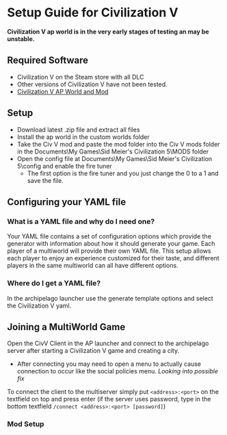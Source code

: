 # Setup Guide for Civilization V

**Civilization V ap world is in the very early stages of testing an may be unstable.**

## Required Software

- Civilization V on the Steam store with all DLC
- Other versions of Civilization V have not been tested.
- [Civilization V AP World and Mod](https://github.com/battary/Civ-V-AP-World/releases)

## Setup
- Download latest .zip file and extract all files
- Install the ap world in the custom worlds folder
- Take the Civ V mod and paste the mod folder into the Civ V mods folder in the Documents\My Games\Sid Meier's Civilization 5\MODS folder
- Open the config file at Documents\My Games\Sid Meier's Civilization 5\config and enable the fire tuner
    - The first option is the fire tuner and you just change the 0 to a 1 and save the file.


## Configuring your YAML file

### What is a YAML file and why do I need one?

Your YAML file contains a set of configuration options which provide the generator with information about how it should
generate your game. Each player of a multiworld will provide their own YAML file. This setup allows each player to enjoy
an experience customized for their taste, and different players in the same multiworld can all have different options. 

### Where do I get a YAML file?
In the archipelago launcher use the generate template options and select the Civilization V yaml.

## Joining a MultiWorld Game

Open the CivV Client in the AP launcher and connect to the archipelago server after starting a Civilization V game and creating a city. 
  - After connecting you may need to open a menu to actually cause connection to occur like the social policies menu. *Looking into possible fix*

To connect the client to the multiserver simply put `<address>:<port>` on the textfield on top and press enter (if the
server uses password, type in the bottom textfield `/connect <address>:<port> [password]`)






### Mod Setup
